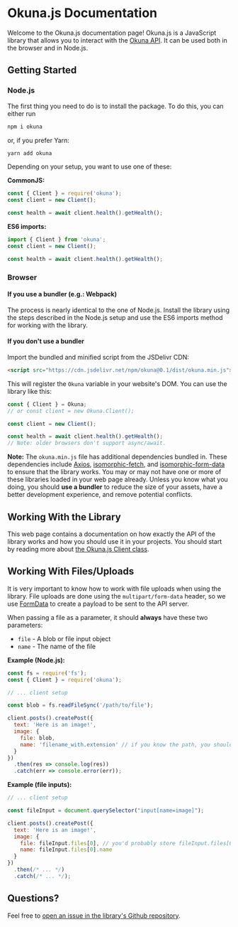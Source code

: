 # Okuna.js Documentation

Welcome to the Okuna.js documentation page! Okuna.js is a JavaScript library that allows you to interact with the [Okuna API](https://okuna.io). It can be used both in the browser and in Node.js.

## Getting Started

### Node.js

The first thing you need to do is to install the package. To do this, you can either run

```sh
npm i okuna
```

or, if you prefer Yarn:

```sh
yarn add okuna
```

Depending on your setup, you want to use one of these:

**CommonJS:**

```js
const { Client } = require('okuna');
const client = new Client();

const health = await client.health().getHealth();
```

**ES6 imports:**

```js
import { Client } from 'okuna';
const client = new Client();

const health = await client.health().getHealth();
```

### Browser

#### If you use a bundler (e.g.: Webpack)

The process is nearly identical to the one of Node.js. Install the library using the steps described in the Node.js setup and use the ES6 imports method for working with the library.

#### If you don't use a bundler

Import the bundled and minified script from the JSDelivr CDN:

```html
<script src="https://cdn.jsdelivr.net/npm/okuna@0.1/dist/okuna.min.js"></script>
```

This will register the `Okuna` variable in your website's DOM. You can use the library like this:

```js
const { Client } = Okuna;
// or const client = new Okuna.Client();

const client = new Client();

const health = await client.health().getHealth();
// Note: older browsers don't support async/await.
```

**Note:** The `okuna.min.js` file has additional dependencies bundled in. These dependencies include [Axios](https://npmjs.com/axios), [isomorphic-fetch](https://npmjs.com/isomorphic-fetch), and [isomorphic-form-data](https://npmjs.com/isomorphic-form-data) to ensure that the library works. You may or may not have one or more of these libraries loaded in your web page already. Unless you know what you doing, you should **use a bundler** to reduce the size of your assets, have a better development experience, and remove potential conflicts.

## Working With the Library

This web page contains a documentation on how exactly the API of the library works and how you should use it in your projects. You should start by reading more about [the Okuna.js Client class](classes/client.html).

## Working With Files/Uploads

It is very important to know how to work with file uploads when using the library. File uploads are done using the `multipart/form-data` header, so we use [FormData](https://developer.mozilla.org/en-US/docs/Web/API/FormData) to create a payload to be sent to the API server.

When passing a file as a parameter, it should **always** have these two parameters:
  * `file` - A blob or file input object
  * `name` - The name of the file

**Example (Node.js):**

```js
const fs = require('fs');
const { Client } = require('okuna');

// ... client setup

const blob = fs.readFileSync('/path/to/file');

client.posts().createPost({
  text: 'Here is an image!',
  image: {
    file: blob,
    name: 'filename_with.extension' // if you know the path, you should know the name too (you can use path.basename() here)
  }
})
  .then(res => console.log(res))
  .catch(err => console.error(err));
```

**Example (file inputs):**

```js
// ... client setup

const fileInput = document.querySelector("input[name=image]");

client.posts().createPost({
  text: 'Here is an image!',
  image: {
    file: fileInput.files[0], // you'd probably store fileInput.files[0] in a separate variable
    name: fileInput.files[0].name
  }
})
  .then(/* ... */)
  .catch(/* ... */);
```

## Questions?

Feel free to [open an issue in the library's Github repository](https://github.com/jozsefsallai/okuna.js/issues).
